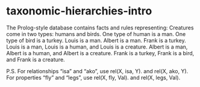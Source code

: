 # taxonomic-hierarchies-intro

The Prolog-style database contains facts and rules representing:
Creatures come in two types: humans and birds.
One type of human is a man.
One type of bird is a turkey.
Louis is a man.
Albert is a man.
Frank is a turkey.
Louis is a man, Louis is a human, and Louis is a creature.
Albert is a man, Albert is a human, and Albert is a creature.
Frank is a turkey, Frank is a bird, and Frank is a creature.

P.S.
For relationships “isa” and “ako”, use rel(X, isa, Y). and rel(X, ako, Y). 
For properties “fly” and “legs”, use rel(X, fly, Val). and rel(X, legs, Val).
